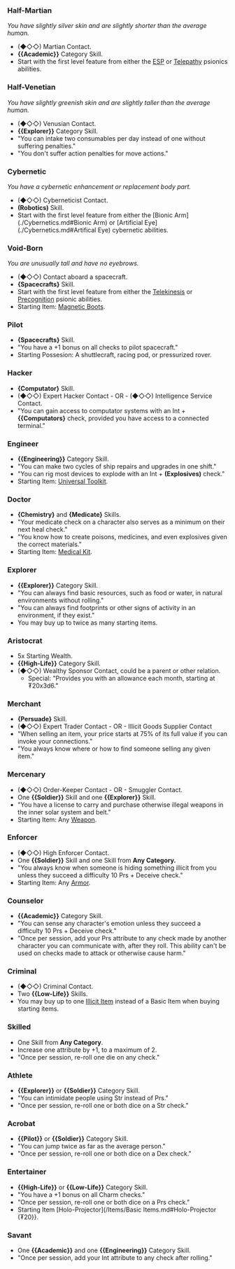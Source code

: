 ### Half-Martian
_You have slightly silver skin and are slightly shorter than the average human._
- (◆◇◇) Martian Contact.
- **{{Academic}}** Category Skill.
- Start with the first level feature from either the [ESP](./Psionics.md#ESP) or [Telepathy](./Psionics.md#Telepathy) psionics abilities.
### Half-Venetian
_You have slightly greenish skin and are slightly taller than the average human._
- (◆◇◇) Venusian Contact.
- **{{Explorer}}** Category Skill.
- "You can intake two consumables per day instead of one without suffering penalties."
- "You don't suffer action penalties for move actions."
### Cybernetic
_You have a cybernetic enhancement or replacement body part._
- (◆◇◇) Cyberneticist Contact.
- **(Robotics)** Skill.
- Start with the first level feature from either the [Bionic Arm](./Cybernetics.md#Bionic Arm) or [Artificial Eye](./Cybernetics.md#Artifical Eye) cybernetic abilities.
### Void-Born
_You are unusually tall and have no eyebrows._
- (◆◇◇) Contact aboard a spacecraft.
- **{Spacecrafts}** Skill.
- Start with the first level feature from either the [Telekinesis](./Psionics.md#Precognition) or [Precognition](./Psionics.md#Precognition) psionic abilities.
- Starting Item: [Magnetic Boots](../Items/Basic%20Items.md).
### Pilot
- **{Spacecrafts}** Skill.
- "You have a +1 bonus on all checks to pilot spacecraft."
- Starting Possesion: A shuttlecraft, racing pod, or pressurized rover.
### Hacker
- **{Computator}** Skill.
- (◆◇◇) Expert Hacker Contact - OR - (◆◇◇) Intelligence Service Contact.
- "You can gain access to computator systems with an Int + **{{Computators}** check, provided you have access to a connected terminal."
### Engineer
- **{{Engineering}}** Category Skill.
- "You can make two cycles of ship repairs and upgrades in one shift."
- "You can rig most devices to explode with an Int + **(Explosives)** check."
- Starting Item: [Universal Toolkit](../Items/Basic%20Items.md).
### Doctor
- **{Chemistry}** and **{Medicate}** Skills.
- "Your medicate check on a character also serves as a minimum on their next heal check."
- "You know how to create poisons, medicines, and even explosives given the correct materials."
- Starting Item: [Medical Kit](../Items/Basic%20Items.md).
### Explorer
- **{{Explorer}}** Category Skill.
- "You can always find basic resources, such as food or water, in natural environments without rolling."
- "You can always find footprints or other signs of activity in an environment, if they exist."
- You may buy up to twice as many starting items.
### Aristocrat
- 5x Starting Wealth.
- **{{High-Life}}** Category Skill.
- (◆◇◇) Wealthy Sponsor Contact, could be a parent or other relation.
    - Special: "Provides you with an allowance each month, starting at ₮20x3d6."
### Merchant
- **{Persuade}** Skill.
- (◆◇◇) Expert Trader Contact - OR - Illicit Goods Supplier Contact
- "When selling an item, your price starts at 75% of its full value if you can invoke your connections."
- "You always know where or how to find someone selling any given item."
### Mercenary
- (◆◇◇) Order-Keeper Contact - OR - Smuggler Contact.
- One **{{Soldier}}** Skill and one **{{Explorer}}** Skill.
- "You have a license to carry and purchase otherwise illegal weapons in the inner solar system and belt."
- Starting Item: Any [Weapon](../Items/Weapons.md).
### Enforcer
- (◆◇◇) High Enforcer Contact.
- One **{{Soldier}}** Skill and one Skill from **Any Category.**
- "You always know when someone is hiding something illicit from you unless they succeed a difficulty 10 Prs + Deceive check."
- Starting Item: Any [Armor](../Items/Armors.md).
### Counselor
- **{{Academic}}** Category Skill.
- "You can sense any character's emotion unless they succeed a difficulty 10 Prs + Deceive check."
- "Once per session, add your Prs attribute to any check made by another character you can communicate with, after they roll. This ability can't be used on checks made to attack or otherwise cause harm."
### Criminal
- (◆◇◇) Criminal Contact.
- Two **{{Low-Life}}** Skills.
- You may buy up to one [Illicit Item](Restricted%20Items.md) instead of a Basic Item when buying starting items.
### Skilled
- One Skill from **Any Category**.
- Increase one attribute by +1, to a maximum of 2.
- "Once per session, re-roll one die on any check."
### Athlete
- **{{Explorer}}** or **{{Soldier}}** Category Skill.
- "You can intimidate people using Str instead of Prs."
- "Once per session, re-roll one or both dice on a Str check."
### Acrobat
- **{{Pilot}}** or **{{Soldier}}** Category Skill.
- "You can jump twice as far as the average person."
- "Once per session, re-roll one or both dice on a Dex check."
### Entertainer
- **{{High-Life}}** or **{{Low-Life}}** Category Skill.
- "You have a +1 bonus on all Charm checks."
- "Once per session, re-roll one or both dice on a Prs check."
- Starting Item [Holo-Projector](/Items/Basic Items.md#Holo-Projector (₮20}}.
### Savant
- One **{{Academic}}** and one **{{Engineering}}** Category Skill.
- "Once per session, add your Int attribute to any check after rolling."
